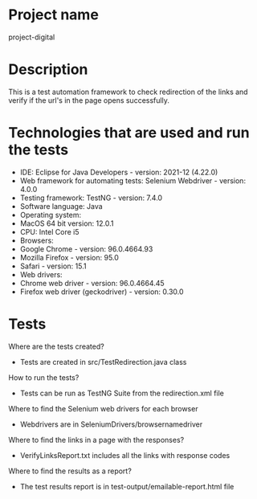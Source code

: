 # Project name
project-digital

# Description
This is a test automation framework to check redirection of the links and verify if the url's in the page opens successfully.

# Technologies that are used and run the tests
- IDE: Eclipse for Java Developers - version: 2021-12 (4.22.0)
- Web framework for automating tests:  Selenium Webdriver - version: 4.0.0
- Testing framework: TestNG - version: 7.4.0
- Software language: Java
- Operating system: 
- MacOS 64 bit version: 12.0.1
- CPU: Intel Core i5
- Browsers:
- Google Chrome - version: 96.0.4664.93
- Mozilla Firefox - version: 95.0
- Safari - version: 15.1
- Web drivers:
- Chrome web driver - version: 96.0.4664.45
- Firefox web driver (geckodriver) - version: 0.30.0

# Tests
Where are the tests created?
- Tests are created in src/TestRedirection.java class

How to run the tests?
- Tests can be run as TestNG Suite from the redirection.xml file

Where to find the Selenium web drivers for each browser
- Webdrivers are in SeleniumDrivers/browsernamedriver

Where to find the links in a page with the responses?
- VerifyLinksReport.txt includes all the links with response codes

Where to find the results as a report?
- The test results report is in test-output/emailable-report.html file


